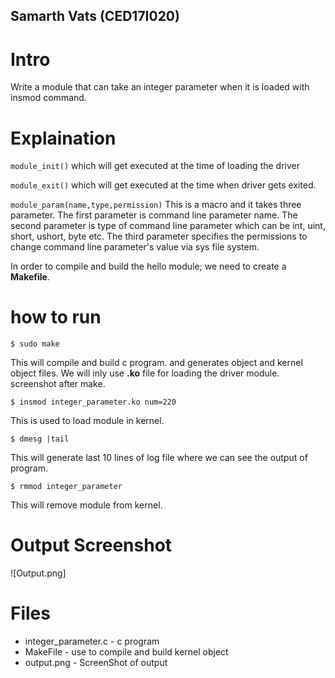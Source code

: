 ## Samarth Vats (CED17I020)
# Intro
Write a module that can take an integer parameter when it is loaded with insmod command.
# Explaination
```module_init()```  which will get executed at the time of loading the driver

```module_exit()``` which will get executed at the time when driver gets exited.

```module_param(name,type,permission)``` This is a macro and it takes three parameter. The first parameter is command line parameter name. The second parameter is type of command line parameter which can be int, uint, short, ushort, byte etc. The third parameter specifies the permissions to change command line parameter's value via sys file system. 

In order to compile and build the hello module; we need to create a **Makefile**.


# how to run
```
$ sudo make
```

This will compile and build c program. and generates object and kernel object files. We will inly use **.ko** file for loading the driver module.
screenshot after make.


```
$ insmod integer_parameter.ko num=220
```
This is used to load module in kernel.
```
$ dmesg |tail
```
This will generate last 10 lines of log file where we can see the output of program.
```
$ rmmod integer_parameter
```
This will remove module from kernel.
# Output Screenshot
![Output.png]

# Files
* integer_parameter.c - c program
* MakeFile - use to compile and build kernel object
* output.png - ScreenShot of output
